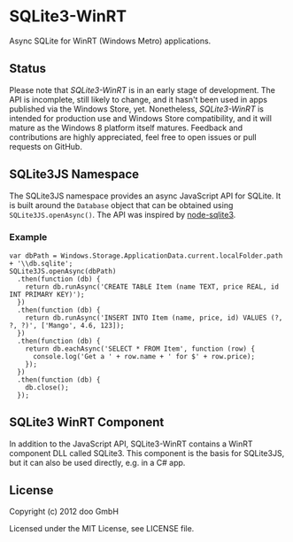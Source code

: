# SQLite3-WinRT

Async SQLite for WinRT (Windows Metro) applications.

## Status

Please note that _SQLite3-WinRT_ is in an early stage of development. The API is
incomplete, still likely to change, and it hasn't been used in apps published
via the Windows Store, yet. Nonetheless, _SQLite3-WinRT_ is intended for
production use and Windows Store compatibility, and it will mature as the
Windows 8 platform itself matures. Feedback and contributions are highly
appreciated, feel free to open issues or pull requests on GitHub.

## SQLite3JS Namespace

The SQLite3JS namespace provides an async JavaScript API for SQLite. It is built
around the `Database` object that can be obtained using `SQLite3JS.openAsync()`.
The API was inspired by [node-sqlite3][1].

 [1]: https://github.com/developmentseed/node-sqlite3/

### Example

    var dbPath = Windows.Storage.ApplicationData.current.localFolder.path + '\\db.sqlite';
    SQLite3JS.openAsync(dbPath)
      .then(function (db) {
        return db.runAsync('CREATE TABLE Item (name TEXT, price REAL, id INT PRIMARY KEY)');
      })
      .then(function (db) {
        return db.runAsync('INSERT INTO Item (name, price, id) VALUES (?, ?, ?)', ['Mango', 4.6, 123]);
      })
      .then(function (db) {
        return db.eachAsync('SELECT * FROM Item', function (row) {
          console.log('Get a ' + row.name + ' for $' + row.price);
        });
      })
      .then(function (db) {
        db.close();
      });

## SQLite3 WinRT Component

In addition to the JavaScript API, SQLite3-WinRT contains a WinRT component DLL
called SQLite3. This component is the basis for SQLite3JS, but it can also be
used directly, e.g. in a C# app.

## License

Copyright (c) 2012 doo GmbH

Licensed under the MIT License, see LICENSE file.
